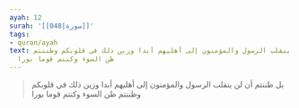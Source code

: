 ```yaml
---
ayah: 12
surah: '[[048|سورة]]'
tags:
- quran/ayah
text: بل ظننتم أن لن ينقلب الرسول والمؤمنون إلى أهليهم أبدا وزين ذلك في قلوبكم وظننتم
  ظن السوء وكنتم قوما بورا
---
```

> بل ظننتم أن لن ينقلب الرسول والمؤمنون إلى أهليهم أبدا وزين ذلك في قلوبكم وظننتم ظن السوء وكنتم قوما بورا

